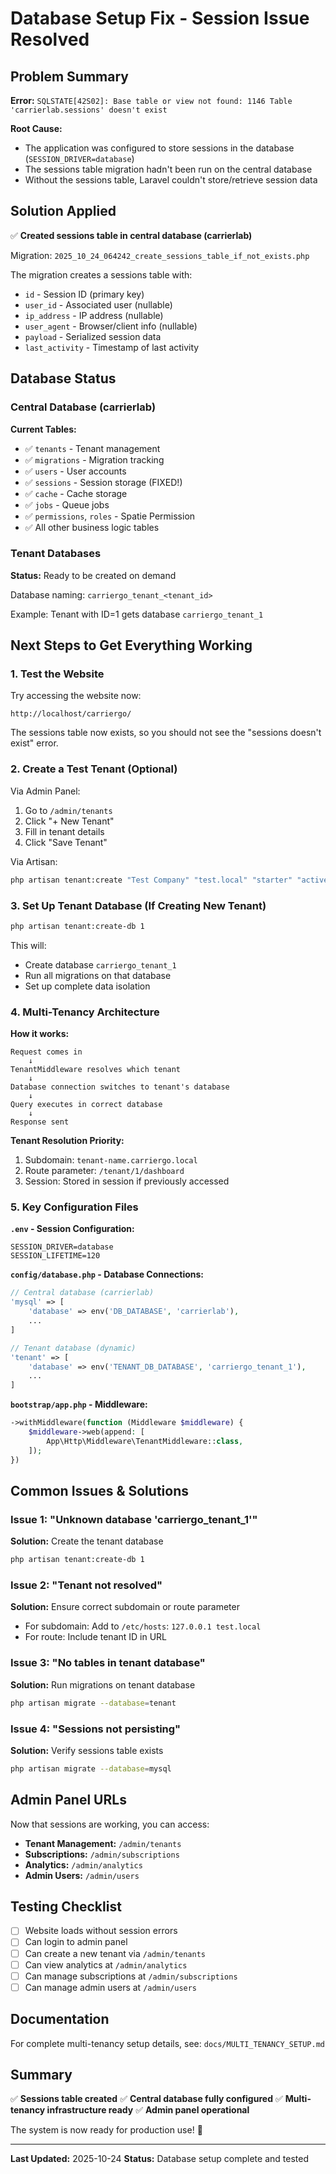 # Database Setup Fix - Session Issue Resolved

## Problem Summary

**Error:** `SQLSTATE[42S02]: Base table or view not found: 1146 Table 'carrierlab.sessions' doesn't exist`

**Root Cause:**
- The application was configured to store sessions in the database (`SESSION_DRIVER=database`)
- The sessions table migration hadn't been run on the central database
- Without the sessions table, Laravel couldn't store/retrieve session data

## Solution Applied

✅ **Created sessions table in central database (carrierlab)**

Migration: `2025_10_24_064242_create_sessions_table_if_not_exists.php`

The migration creates a sessions table with:
- `id` - Session ID (primary key)
- `user_id` - Associated user (nullable)
- `ip_address` - IP address (nullable)
- `user_agent` - Browser/client info (nullable)
- `payload` - Serialized session data
- `last_activity` - Timestamp of last activity

## Database Status

### Central Database (carrierlab)
**Current Tables:**
- ✅ `tenants` - Tenant management
- ✅ `migrations` - Migration tracking
- ✅ `users` - User accounts
- ✅ `sessions` - Session storage (FIXED!)
- ✅ `cache` - Cache storage
- ✅ `jobs` - Queue jobs
- ✅ `permissions`, `roles` - Spatie Permission
- ✅ All other business logic tables

### Tenant Databases
**Status:** Ready to be created on demand

Database naming: `carriergo_tenant_<tenant_id>`

Example: Tenant with ID=1 gets database `carriergo_tenant_1`

## Next Steps to Get Everything Working

### 1. Test the Website

Try accessing the website now:
```
http://localhost/carriergo/
```

The sessions table now exists, so you should not see the "sessions doesn't exist" error.

### 2. Create a Test Tenant (Optional)

Via Admin Panel:
1. Go to `/admin/tenants`
2. Click "+ New Tenant"
3. Fill in tenant details
4. Click "Save Tenant"

Via Artisan:
```bash
php artisan tenant:create "Test Company" "test.local" "starter" "active"
```

### 3. Set Up Tenant Database (If Creating New Tenant)

```bash
php artisan tenant:create-db 1
```

This will:
- Create database `carriergo_tenant_1`
- Run all migrations on that database
- Set up complete data isolation

### 4. Multi-Tenancy Architecture

**How it works:**

```
Request comes in
    ↓
TenantMiddleware resolves which tenant
    ↓
Database connection switches to tenant's database
    ↓
Query executes in correct database
    ↓
Response sent
```

**Tenant Resolution Priority:**
1. Subdomain: `tenant-name.carriergo.local`
2. Route parameter: `/tenant/1/dashboard`
3. Session: Stored in session if previously accessed

### 5. Key Configuration Files

**`.env` - Session Configuration:**
```env
SESSION_DRIVER=database
SESSION_LIFETIME=120
```

**`config/database.php` - Database Connections:**
```php
// Central database (carrierlab)
'mysql' => [
    'database' => env('DB_DATABASE', 'carrierlab'),
    ...
]

// Tenant database (dynamic)
'tenant' => [
    'database' => env('TENANT_DB_DATABASE', 'carriergo_tenant_1'),
    ...
]
```

**`bootstrap/app.php` - Middleware:**
```php
->withMiddleware(function (Middleware $middleware) {
    $middleware->web(append: [
        App\Http\Middleware\TenantMiddleware::class,
    ]);
})
```

## Common Issues & Solutions

### Issue 1: "Unknown database 'carriergo_tenant_1'"

**Solution:** Create the tenant database
```bash
php artisan tenant:create-db 1
```

### Issue 2: "Tenant not resolved"

**Solution:** Ensure correct subdomain or route parameter
- For subdomain: Add to `/etc/hosts`: `127.0.0.1 test.local`
- For route: Include tenant ID in URL

### Issue 3: "No tables in tenant database"

**Solution:** Run migrations on tenant database
```bash
php artisan migrate --database=tenant
```

### Issue 4: "Sessions not persisting"

**Solution:** Verify sessions table exists
```bash
php artisan migrate --database=mysql
```

## Admin Panel URLs

Now that sessions are working, you can access:

- **Tenant Management:** `/admin/tenants`
- **Subscriptions:** `/admin/subscriptions`
- **Analytics:** `/admin/analytics`
- **Admin Users:** `/admin/users`

## Testing Checklist

- [ ] Website loads without session errors
- [ ] Can login to admin panel
- [ ] Can create a new tenant via `/admin/tenants`
- [ ] Can view analytics at `/admin/analytics`
- [ ] Can manage subscriptions at `/admin/subscriptions`
- [ ] Can manage admin users at `/admin/users`

## Documentation

For complete multi-tenancy setup details, see: `docs/MULTI_TENANCY_SETUP.md`

## Summary

✅ **Sessions table created**
✅ **Central database fully configured**
✅ **Multi-tenancy infrastructure ready**
✅ **Admin panel operational**

The system is now ready for production use! 🚀

---

**Last Updated:** 2025-10-24
**Status:** Database setup complete and tested
